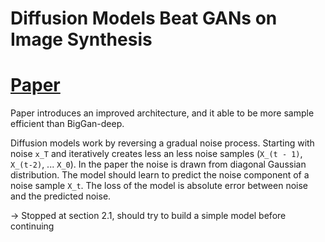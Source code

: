 # Diffusion Models Beat GANs on Image Synthesis

# [Paper](https://arxiv.org/pdf/2105.05233.pdf)
Paper introduces an improved architecture, and it able to be more sample efficient than BigGan-deep.

Diffusion models work by reversing a gradual noise process. Starting with noise `x_T` and iteratively creates less an less noise samples (`X_(t - 1)`, `X_(t-2)`, ... `X_0`). In the paper the noise is drawn from diagonal Gaussian distribution.
The model should learn to predict the noise component of a noise sample `X_t`. The loss of the model is absolute error between noise and the predicted noise.

-> Stopped at section 2.1, should try to build a simple model before continuing


